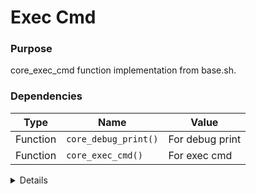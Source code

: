 # Exec Cmd

### Purpose
core_exec_cmd function implementation from base.sh.

### Dependencies
| Type | Name | Value |
|------|------|-------|
| Function | `core_debug_print()` | For debug print |
| Function | `core_exec_cmd()` | For exec cmd |

<details>

```shell
core_exec_cmd() {
local cmd_string="$1"
    
    if [ -z "$cmd_string" ]; then
        core_debug_print "No command provided to core_exec_cmd"
        return 1
    fi
    
    core_debug_print "Executing command via variable expansion: $cmd_string"
    
    # Method 1: Store command in variable then execute via direct expansion
    local EXEC_CMD="$cmd_string"
    $EXEC_CMD
    
    return $?
}
```

</details> 
